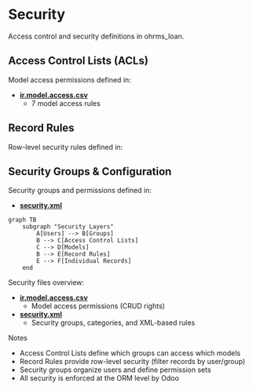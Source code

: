 # Security

Access control and security definitions in ohrms_loan.

## Access Control Lists (ACLs)

Model access permissions defined in:
- **[ir.model.access.csv](../ohrms_loan/security/ir.model.access.csv)**
  - 7 model access rules

## Record Rules

Row-level security rules defined in:

## Security Groups & Configuration

Security groups and permissions defined in:
- **[security.xml](../ohrms_loan/security/security.xml)**

```mermaid
graph TB
    subgraph "Security Layers"
        A[Users] --> B[Groups]
        B --> C[Access Control Lists]
        C --> D[Models]
        B --> E[Record Rules]
        E --> F[Individual Records]
    end
```

Security files overview:
- **[ir.model.access.csv](../ohrms_loan/security/ir.model.access.csv)**
  - Model access permissions (CRUD rights)
- **[security.xml](../ohrms_loan/security/security.xml)**
  - Security groups, categories, and XML-based rules

Notes
- Access Control Lists define which groups can access which models
- Record Rules provide row-level security (filter records by user/group)
- Security groups organize users and define permission sets
- All security is enforced at the ORM level by Odoo
